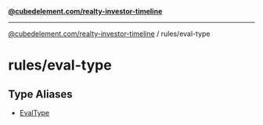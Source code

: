 [**@cubedelement.com/realty-investor-timeline**](../../index.md)

---

[@cubedelement.com/realty-investor-timeline](../../modules.md) / rules/eval-type

# rules/eval-type

## Type Aliases

- [EvalType](type-aliases/EvalType.md)
